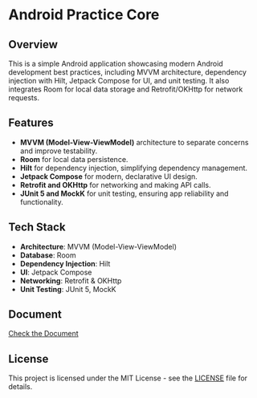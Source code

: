 # Android Practice Core

## Overview
This is a simple Android application showcasing modern Android development best practices, including MVVM architecture, dependency injection with Hilt, Jetpack Compose for UI, and unit testing. It also integrates Room for local data storage and Retrofit/OKHttp for network requests.

## Features
- **MVVM (Model-View-ViewModel)** architecture to separate concerns and improve testability.
- **Room** for local data persistence.
- **Hilt** for dependency injection, simplifying dependency management.
- **Jetpack Compose** for modern, declarative UI design.
- **Retrofit and OKHttp** for networking and making API calls.
- **JUnit 5 and MockK** for unit testing, ensuring app reliability and functionality.

## Tech Stack

- **Architecture**: MVVM (Model-View-ViewModel)
- **Database**: Room
- **Dependency Injection**: Hilt
- **UI**: Jetpack Compose
- **Networking**: Retrofit & OKHttp
- **Unit Testing**: JUnit 5, MockK

## Document
[Check the Document](docs/Docs.md)

## License

This project is licensed under the MIT License - see the [LICENSE](LICENSE) file for details.
